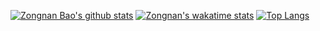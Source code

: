 [![Zongnan Bao's github stats](https://github-readme-stats.vercel.app/api?username=bznick98&hide=issues,prs&show_icons=true&theme=gruvbox)](https://github.com/bznick98)
[![Zongnan's wakatime stats](https://github-readme-stats.vercel.app/api/wakatime?username=nick19981122)](https://github.com/anuraghazra/github-readme-stats)
[![Top Langs](https://github-readme-stats.vercel.app/api/top-langs/?username=bznick98&hide=html,jupyter%20notebook,Systemverilog,Verilog&layout=compact&langs_count=6)](https://github.com/anuraghazra/github-readme-stats)


